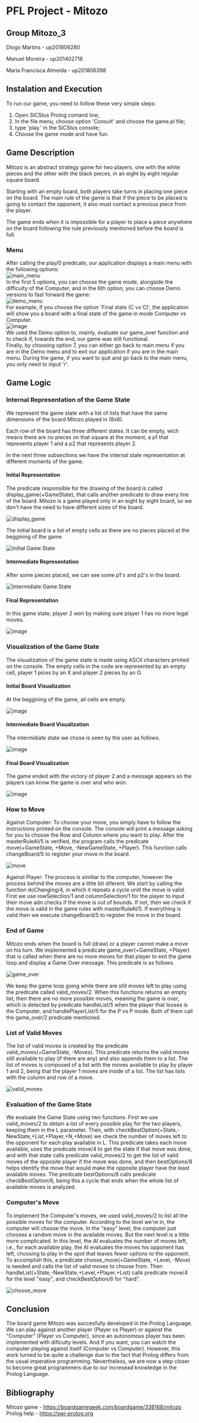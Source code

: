 # PFL Project - Mitozo

## Group Mitozo_3

Diogo Martins - up201806280

Manuel Moreira - up201402718

Maria Francisca Almeida - up201806398

## Instalation and Execution
To run our game, you need to follow these very simple steps:
1. Open SICStus Prolog comand line;
2. In the file menu, choose option 'Consult' and choose the game.pl file;
3. type 'play.' in the SICStus console;
4. Choose the game mode and have fun.

## Game Description

Mitozo is an abstract strategy game for two players, one with the white pieces and the other with the black pieces, in an eight by eight regular square board.

Starting with an empty board, both players take turns in placing one piece on the board. The main rule of the game is that if the piece to be placed is going to contact the opponent, it also must contact a previous piece from the player.

The game ends when it is impossible for a player to place a piece anywhere on the board following the rule previously mentioned before the board is full.

### Menu
After calling the play/0 predicate, our application displays a main menu with the following options: <br>
![main_menu](https://user-images.githubusercontent.com/50628491/150694824-ac350ab0-a0c5-4629-8677-749de55c2d87.png) <br>
In the first 5 options, you can choose the game mode, alongside the difficulty of the Computer, and in the 6th option, you can choose Demo versions to fast forward the game: <br>
![demo_menu](https://user-images.githubusercontent.com/50628491/150696127-b6863806-2667-40d4-aa07-31156287cc3a.png) <br>
For example, if you choose the option 'Final state (C vs C)', the application will show you a board with a final state of the game in mode Computer vs Computer. <br>
![image](https://user-images.githubusercontent.com/50628491/150696302-59e7f435-3fc7-447b-857e-f0c4801c7c0e.png) <br>
We used the Demo option to, mainly, evaluate our game_over function and to check if, towards the end, our game was still functional. <br>
Finally, by choosing option 7, you can either go back to main menu if you are in the Demo menu and to exit our application if you are in the main menu.
During the game, if you want to quit and go back to the main menu, you only need to input 'r'.

## Game Logic

### Internal Representation of the Game State

We represent the game state with a list of lists that have the same dimensions of the board Mitozo played in (8x8).

Each row of the board has three different states.
It can be empty, wich means there are no pieces on that square at the moment, a p1 that represents player 1 and a p2 that represents player 2.

In the next three subsections we have the internal state representation at different moments of the game.

#### Initial Representation

The predicate responsible for the drawing of the board is called display_game(+GameState), that calls another predicate to draw every line of the board. Mitozo is a game played only in an eight by eight board, so we don't have the need to have different sizes of the board.

![display_game](https://user-images.githubusercontent.com/39671616/150494666-90d954f8-5db3-40b9-aa90-7bc8cb83e2a3.PNG)

The initial board is a list of empty cells as there are no pieces placed at the beggining of the game.

![Initial Game State](https://user-images.githubusercontent.com/39671616/148704376-2608d467-f020-4ada-b225-bc5dde2c895f.png)


#### Intermediate Representation

After some pieces placed, we can see some p1's and p2's in the board.

![Intermidiate Game State](https://user-images.githubusercontent.com/39671616/148705786-dc3eacf3-b7b2-413c-acac-260823406e2a.png)


#### Final Representation

In this game state, player 2 won by making sure player 1 has no more legal moves.

![image](https://user-images.githubusercontent.com/39671616/148705855-2a667902-b37f-4afa-8fc2-36fa7c53f7fa.png)




### Visualization of the Game State

The visualization of the game state is made using ASCII characters printed on the console.
The empty cells in the code are represented by an empty cell, player 1 pices by an X and player 2 pieces by an O.


#### Initial Board Visualization

At the beggining of the game, all cells are empty.

![image](https://user-images.githubusercontent.com/39671616/148706016-dd5e24d0-8d7a-456f-8a67-593246f81c8b.png)


#### Intermediate Board Visualization

The intermidiate state we chose is seen by the user as follows.

![image](https://user-images.githubusercontent.com/39671616/148706069-fa28ae0c-dd0a-4d6e-a09b-2b94ebdbeba1.png)


#### Final Board Visualization

The game ended with the victory of player 2 and a message appears so the players can know the game is over and who won.

![image](https://user-images.githubusercontent.com/39671616/148706111-d2d41cf4-3c49-40b2-8284-b4646ba09c68.png)

### How to Move
Against Computer: To choose your move, you simply have to follow the instructions printed on the console. The console will print a message asking for you to choose the Row and Column where you want to play. After the masterRuleAI/5 is verified, the program calls the predicate move(+GameState, +Move, -NewGameState, +Player). This function calls changeBoard/5 to register your move in the board.

![move](https://user-images.githubusercontent.com/39671616/150687484-af19398e-b15e-45e4-b497-7580a23bf0e4.PNG)

Against Player: The process is similiar to the computer, however the process behind the moves are a little bit diferent. We start by calling the function doChanging/4, in which it repeats a cycle unitl the move is valid. First we use rowSelection/1 and columnSelection/1 for the player to input their move adn checks if the move is out of bounds. If not, then we check if the move is valid in the game rules with masterRuleAI/5. If everything is valid then we execute changeBoard/5 to register the move in the board.


### End of Game

Mitozo ends when the board is full (draw) or a player cannot make a move on his turn. We implemented a predicate game_over(+GameState, +Player) that is called when there are no more moves for that player to exit the game loop and display a Game Over message. This predicate is as follows.

![game_over](https://user-images.githubusercontent.com/39671616/150495941-65767106-f62b-478c-9975-4d943f28e295.PNG)

We keep the game loop going while there are still moves left to play using the predicate called valid_moves/2. When this functions returns an empty list, then there are no more possible moves, meaning the game is over, which is detected by predicate handleList/5 when the player that looses is the Computer, and handlePlayerList/5 for the P vs P mode. Both of them call the game_over/2 predicate mentioned.

### List of Valid Moves

The list of valid moves is created by the predicate valid_moves(+GameState, -Moves). This predicate returns the valid moves still available to play (if there are any) and also appends them to a list. The list of moves is composed of a list with the moves available to play by player 1 and 2, being that the player 1 moves are inside of a list. The list has lists with the column and row of a move.

![valid_moves](https://user-images.githubusercontent.com/39671616/150687146-5e07f32f-941a-4288-b115-af28ea1434fd.PNG)


### Evaluation of the Game State
We evaluate the Game State using two functions. First we use valid_moves/2 to obtain a list of every possible play for the two players, keeping them in the L parameter. Then, with checkBestOption(+State,-NewState,+List,+Player,+N,+Move) we check the number of moves left to the opponent for each play available in L. This predicate takes each move available, uses the predicate move/4 to get the state if that move was done, and with that state calls predicate valid_moves/2 to get the list of valid moves of the opposite player if the move was done, and then bestOptions/8 helps identify the move that would make the opposite player have the least available moves. The predicate bestOptions/8 calls predicate checkBestOption/6, being this a cycle that ends when the whole list of available moves is analyzed.


### Computer's Move
To implement the Computer's moves, we used valid_moves/2 to list all the possible moves for the computer. According to the level we're in, the computer will choose the move. In the "easy" level, the computer just chooses a random move in the available moves. But the next level is a little more complicated. In this level, the AI evaluates the number of moves left, i.e., for each available play, the AI evaluates the moves his opponent has left, choosing to play in the spot that leaves fewer options to the opponent. To accomplish this, a predicate choose_move(+GameState, +Level, -Move) is needed and calls the list of valid moves to choose from. Then handleList(+State,-NewState,+Level,+Player,+List) calls predicate move/4 for the level "easy", and checkBestOption/6 for "hard".

![choose_move](https://user-images.githubusercontent.com/39671616/150687609-4c9836d1-6aad-4579-aa44-cefda57ca1b2.PNG)



## Conclusion
The board game Mitozo was succesfully developed in the Prolog Language. We can play against another player (Player vs Player) or against the "Computer" (Player vs Computer), since an autonomous player has been implemented with dificulty levels. And if you want, you can watch the computer playing against itself (Computer vs Computer).
However, this work turned to be quite a challenge due to the fact that Prolog differs from the usual imperative programming. Nevertheless, we are now a step closer to become great programmers due to our incresead knowledge in the Prolog Language.

## Bibliography
Mitozo game - https://boardgamegeek.com/boardgame/338168/mitozo <br>
Prolog help - https://swi-prolog.org
